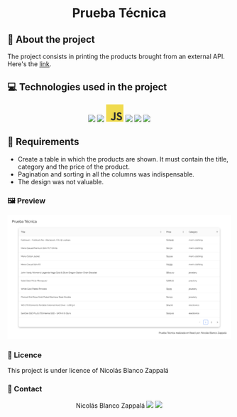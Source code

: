 <h1 align="center">Prueba Técnica</h1>

## 📝 About the project

The project consists in printing the products brought from an external API. Here's the <a href="https://fakestoreapi.com/">link</a>.

## 💻 Technologies used in the project

<p align="center">
  <!--REACT-->
  <img src="https://imgs.search.brave.com/vo6BX_XoOCp2zawTPCX6LDR7GYMp4BkOPyDkA_f-uFs/rs:fit:860:0:0/g:ce/aHR0cHM6Ly91cGxv/YWQud2lraW1lZGlh/Lm9yZy93aWtpcGVk/aWEvY29tbW9ucy9h/L2E3L1JlYWN0LWlj/b24uc3Zn.svg" width="40">
  <!--REACT VITE-->
  <img src="https://imgs.search.brave.com/1BLuF9xlfaCLJkn7Kzo-qi7LmaZt0GdF_gvhecslMg8/rs:fit:860:0:0/g:ce/aHR0cHM6Ly92aXRl/anMuZGV2L2xvZ28t/d2l0aC1zaGFkb3cu/cG5n" width="40">
  <!--JAVASCRIPT-->
  <img src="https://raw.githubusercontent.com/devicons/devicon/master/icons/javascript/javascript-original.svg" width="40" alt="JavaScript">
  <!--ANTDESIGN-->
  <img src="https://imgs.search.brave.com/0On1oCveocTdLccAaR4RAjEWnlrfCai3kQg3nW997CE/rs:fit:860:0:0/g:ce/aHR0cHM6Ly9zZWVr/bG9nby5jb20vaW1h/Z2VzL0EvYW50LWRl/c2lnbi1sb2dvLUVB/QjZCM0Q1RDktc2Vl/a2xvZ28uY29tLnBu/Zw" width="40">
  <!--SASS-->
  <img src="https://sass-lang.com/assets/img/styleguide/seal-color.png" width="40">
  <!--NPM-->
  <img src="https://imgs.search.brave.com/ziXbll6Eu_vanLF_3jITiNkpTCtx7YcJeFlLoeAvjIA/rs:fit:860:0:0/g:ce/aHR0cHM6Ly9naXRs/YWIuc3ZnLnpvbmUv/b21uaWFpdC9kZXZl/bG9wZXItbG9nb3Mv/cmF3L21hc3Rlci9s/b2dvcy9mcm9udC1l/bmQtd2ViL25wbS5z/dmc.svg" width="40">

</p>

## 🫡 Requirements

<ul>
    <li>
    Create a table in which the products are shown. It must contain the title, category and the price of the product.
    </li>
    <li>
    Pagination and sorting in all the columns was indispensable.
    </li>
    <li>
    The design was not valuable.
    </li>
</ul>

### 🖼️ Preview

![foto](./src/assets/Preview.png)

### 🪪 Licence

This project is under licence of Nicolás Blanco Zappalá

### 📱 Contact

<p display="flex" align="center" justify-content="center">
 Nicolás Blanco Zappalá
<a href = "nblancozappala@gmail.com"><img src="https://img.shields.io/badge/-Gmail-%23333?style=for-the-badge&logo=gmail&logoColor=white" target="_blank"></a>
    <a href="https://www.linkedin.com/in/nblancoz" target="_blank"><img src="https://img.shields.io/badge/-LinkedIn-%230077B5?style=for-the-badge&logo=linkedin&logoColor=white" target="_blank"></a> 
</p>
